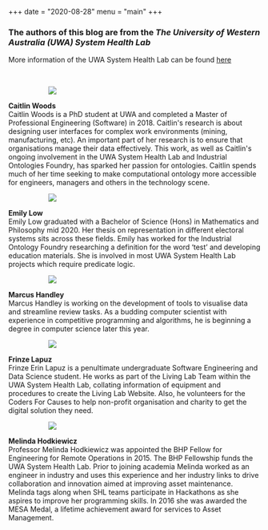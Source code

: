 +++
date = "2020-08-28"
menu = "main"
+++

### The authors of this blog are from the *The University of Western Australia (UWA) System Health Lab*

More information of the UWA System Health Lab can be found [here](https://systemhealthlab.com/)

<br>

<article class="media">
  <figure class="media-left">
    <figure class="image is-128x128">
        <img class="is-rounded" src="/img/authors/caitlin.png">
    </figure>
  </figure>
  <div class="media-content">
    <div class="content">
      <p>
        <strong>Caitlin Woods</strong>
        <br>
        Caitlin Woods is a PhD student at UWA and completed a Master of Professional Engineering (Software) in 2018. Caitlin's research is about designing user interfaces for complex work environments (mining, manufacturing, etc). An important part of her research is to ensure that organisations manage their data effectively. This work, as well as Caitlin's ongoing involvement in the UWA System Health Lab and Industrial Ontologies Foundry, has sparked her passion for ontologies. Caitlin spends much of her time seeking to make computational ontology more accessible for engineers, managers and others in the technology scene.
      </p>
    </div>
  </div>
</article>

<article class="media">
  <figure class="media-left">
    <figure class="image is-128x128">
        <img class="is-rounded" src="/img/authors/emily.jpg">
    </figure>
  </figure>
  <div class="media-content">
    <div class="content">
      <p>
        <strong>Emily Low</strong>
        <br>
        Emily Low graduated with a Bachelor of Science (Hons) in Mathematics and Philosophy mid 2020. Her thesis on representation in different electoral systems sits across these fields. Emily has worked for the Industrial Ontology Foundry researching a definition for the word ‘test’ and developing education materials. She is involved in most UWA System Health Lab projects which require predicate logic.
      </p>
    </div>
  </div>
</article>

<article class="media">
  <figure class="media-left">
    <figure class="image is-128x128">
        <img class="is-rounded" src="/img/authors/marcus.jpg">
    </figure>
  </figure>
  <div class="media-content">
    <div class="content">
      <p>
        <strong>Marcus Handley</strong>
        <br>
        Marcus Handley is working on the development of tools to visualise data and streamline review tasks. As a budding computer scientist with experience in competitive programming and algorithms, he is beginning a degree in computer science later this year.
      </p>
    </div>
  </div>
</article>

<article class="media">
  <figure class="media-left">
    <figure class="image is-128x128">
        <img class="is-rounded" src="/img/authors/frinze.jpg">
    </figure>
  </figure>
  <div class="media-content">
    <div class="content">
      <p>
        <strong>Frinze Lapuz</strong>
        <br>
        Frinze Erin Lapuz is a penultimate undergraduate Software Engineering and Data Science student. He works as part of the Living Lab Team within the UWA System Health Lab, collating information of equipment and procedures to create the Living Lab Website. Also, he volunteers for the Coders For Causes to help non-profit organisation and charity to get the digital solution they need.
      </p>
    </div>
  </div>
</article>

<article class="media">
  <figure class="media-left">
    <figure class="image is-128x128">
        <img class="is-rounded" src="/img/authors/melinda.jpg">
    </figure>
  </figure>
  <div class="media-content">
    <div class="content">
      <p>
        <strong>Melinda Hodkiewicz</strong>
        <br>
        Professor Melinda Hodkiewicz was appointed the BHP Fellow for Engineering for Remote Operations in 2015. The BHP Fellowship funds the UWA System Health Lab. Prior to joining academia Melinda worked as an engineer in industry and uses this experience and her industry links to drive collaboration and innovation aimed at improving asset maintenance. Melinda tags along when SHL teams participate in Hackathons as she aspires to improve her programming skills. In 2016 she was awarded the MESA Medal, a lifetime achievement award for services to Asset Management.
      </p>
    </div>
  </div>
</article>